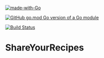 [![made-with-Go](https://img.shields.io/badge/Made%20with-Go-1f425f.svg)](http://golang.org)

[![GitHub go.mod Go version of a Go module](https://img.shields.io/github/go-mod/go-version/gomods/athens.svg)](https://github.com/jmpargana/ShareYourRecipes)

[![Build Status](https://travis-ci.com/jmpargana/ShareYourRecipes.svg?branch=main)](https://travis-ci.com/jmpargana/ShareYourRecipes)

# ShareYourRecipes

